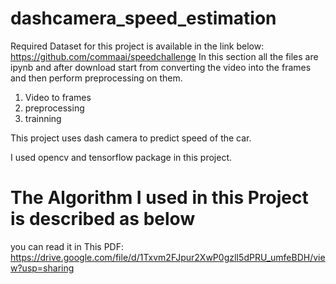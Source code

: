 # dashcamera_speed_estimation
Required Dataset for this project is available in the link below:
https://github.com/commaai/speedchallenge
In this section all the files are ipynb and after download start from converting the video into the frames and then perform preprocessing on them.
1) Video to frames
2) preprocessing
3) trainning

This project uses dash camera to predict  speed of the car.

I used opencv and tensorflow package in this project.


# The Algorithm I used in this Project is described as below

you can read it in This PDF:
https://drive.google.com/file/d/1Txvm2FJpur2XwP0gzlI5dPRU_umfeBDH/view?usp=sharing
